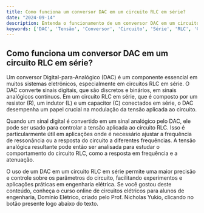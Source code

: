 ```yaml
---
title: Como funciona um conversor DAC em um circuito RLC em série?
date: "2024-09-14"
description: Entenda o funcionamento de um conversor DAC em um circuito RLC em série e sua importância em aplicações práticas.
keywords: ['DAC', 'Tensão', 'Conversor', 'Circuito', 'Série', 'RLC', 'Conceito']
---
```


## Como funciona um conversor DAC em um circuito RLC em série?

Um conversor Digital-para-Analógico (DAC) é um componente essencial em muitos sistemas eletrônicos, especialmente em circuitos RLC em série. O DAC converte sinais digitais, que são discretos e binários, em sinais analógicos contínuos. Em um circuito RLC em série, que é composto por um resistor (R), um indutor (L) e um capacitor (C) conectados em série, o DAC desempenha um papel crucial na modulação da tensão aplicada ao circuito.

Quando um sinal digital é convertido em um sinal analógico pelo DAC, ele pode ser usado para controlar a tensão aplicada ao circuito RLC. Isso é particularmente útil em aplicações onde é necessário ajustar a frequência de ressonância ou a resposta do circuito a diferentes frequências. A tensão analógica resultante pode então ser analisada para estudar o comportamento do circuito RLC, como a resposta em frequência e a atenuação.

O uso de um DAC em um circuito RLC em série permite uma maior precisão e controle sobre os parâmetros do circuito, facilitando experimentos e aplicações práticas em engenharia elétrica. Se você gostou deste conteúdo, conheça o curso online de circuitos elétricos para alunos de engenharia, Domínio Elétrico, criado pelo Prof. Nicholas Yukio, clicando no botão presente logo abaixo do texto.